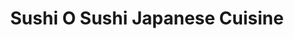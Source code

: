 ---
layout: place
title: "Sushi O Sushi Japanese Cuisine"
permalink: /california/santa-clara/sushi-o-sushi-japanese-cuisine.html
stateAbbr: CA
stateName: California
cityName: Santa Clara
seo:
  name: "Sushi O Sushi Japanese Cuisine"
  type: Restaurant
  links: null
description: "Looking for sushi in Santa Clara, California? Check out Sushi O Sushi Japanese Cuisine for a delightful Japanese dining experience. Enjoy a variety of sushi ..."
place_id: ChIJj5rFQBPKj4AR1IU4bKscQCs
photos:
  - name: >-
      places/ChIJj5rFQBPKj4AR1IU4bKscQCs/photos/AeeoHcLjcWDEnxR-rW1DgKyZmstOUGC5OsOW2tpcKobePI9javYXkFh257Syxhh8dI3HNsi89E7XRDiNAWd6BcZaW_WVhc96MDoTVQESyB9N3VOlVaVUmz6D_WouRhswJNlZ-R6QQiJJIo0GhwogReSRcBuIQjV4-2wedgje5DebxK-qKHj-gbDiVe4Mmn-daUAG7uiqWM3TnDhvoTzIV8v_L5UBaFWa5r1UvO9U36aG6_FAEzNG0RxrBmaTiehHyx58cOs7HPPrI8ldx4Yz8szA4trtPMwlWwe6aUfMINMCiDKltORo2pXNPz-Hs_vosxsrJyZdhBVQ_8w4BdtNLpnHwdf0FKfMWSKHvGhfLnh3SGLsRxVchngZQRWnVna4CXstMrgkud0FfV8zL5BF0rKUvIHe-g4qL33OpswqSteP7d3monM
    widthPx: 2183
    heightPx: 1637
    authorAttributions:
      - displayName: James Koh
        uri: https://maps.google.com/maps/contrib/114498423571646526757
        photoUri: >-
          https://lh3.googleusercontent.com/a-/ALV-UjUaG8BFsX7UHnEVvK5FDT7VOcHUXG7zHSBYLgjkapTRzcju9a0l=s100-p-k-no-mo
    flagContentUri: >-
      https://www.google.com/local/imagery/report/?cb_client=maps_api_places.places_api&image_key=!1e10!2sCIHM0ogKEICAgIDFj6OxwwE&hl=en-US
    googleMapsUri: >-
      https://www.google.com/maps/place//data=!3m4!1e2!3m2!1sCIHM0ogKEICAgIDFj6OxwwE!2e10!4m2!3m1!1s0x808fca1340c59a8f:0x2b401cab6c3885d4
  - name: >-
      places/ChIJj5rFQBPKj4AR1IU4bKscQCs/photos/AeeoHcKr4bSwhPpHkTuKMJN6_maIpI6YyV78EjTyMgObEG9D2AwbxEUVyR2hoC4nYQKrfWiO-fV4L5N2opjTg0itHEQgtwh8s2H1s_u1qHilWRH-H2744T8Iwfzf81YH1EtBJtoXXyBuv2nke782pFjjoxMxXoFnKJPkUJu2F3z_dgO9tB-zj7v9UuZsgMWizgxiLPat5aZzUSvkDpS5niWUl7MW3-i2dJ55tkGuPZX6Cn1TVEnL8CvPFwWJQPX_ki0Mr7gaiRMOKMmZk-Y1Hnnd4P6XXUav6kNirfQXc1MkYGQEcvYq-csEoFQ8QePub6SpN1tKOshfyjLo9mFkvi734HD1nEeFwzfeo04ECCBqa1z2HS0rAmJOSxBdKUeuhoL06q9Cy6U1DcQdm8vT2TaddArnhxSj6K16psG9IuABd5Fcl91j
    widthPx: 3264
    heightPx: 1836
    authorAttributions:
      - displayName: Wen Yueh
        uri: https://maps.google.com/maps/contrib/116130720863838331290
        photoUri: >-
          https://lh3.googleusercontent.com/a-/ALV-UjVLElzd5Acnmg5VYqIhclKJWkSFa7lIAD2VDU9kSMB53dhbqYVW=s100-p-k-no-mo
    flagContentUri: >-
      https://www.google.com/local/imagery/report/?cb_client=maps_api_places.places_api&image_key=!1e10!2sCIHM0ogKEICAgICEp6CE1wE&hl=en-US
    googleMapsUri: >-
      https://www.google.com/maps/place//data=!3m4!1e2!3m2!1sCIHM0ogKEICAgICEp6CE1wE!2e10!4m2!3m1!1s0x808fca1340c59a8f:0x2b401cab6c3885d4
  - name: >-
      places/ChIJj5rFQBPKj4AR1IU4bKscQCs/photos/AeeoHcKteKYyweu-B50I0dhwWiGtcFYJAbTM5WGNb4o_eWfTYjGFR2wCE86z10stCN7wqL8nfT_EOvoaj6krAdM1BR6_zV7vQR4M5px4LS6shiWzilCttYEwkY7PpKlBowBYZzIdXfQDO-Mjz9dW_7JiM1XKKkmVhlZaVqDoJncvFDPUnA7X5gE5nu9HgbCSEIvYBkzjbW_AQ-LPGklHxqI4pcDlltNvmrYmpt8bWnHn5itzK0Vt5NcoD7I-V5d6hIHkNRe-uh3kBrLdyUrddG36mtDAIrOUtLrmwjbWHJUnIAk2BCf027WHwZk1MuZn2NxzeUB1SGFm5IHK5pjqCmKpOYM8Ju3mos_EvjPR_u3Xr55DJK7EfBTdtdJYZTycw5znxhubN1pSxdURx1sj7KjabDqO1se9xOyts8tzM2S8P_8YHUXj
    widthPx: 4160
    heightPx: 3120
    authorAttributions:
      - displayName: michelle cho
        uri: https://maps.google.com/maps/contrib/106831746787705699537
        photoUri: >-
          https://lh3.googleusercontent.com/a/ACg8ocJ92_M0UGaKiyiKGSUzEblmNk_MKyVF0_7LI5A6KGolbIOctA=s100-p-k-no-mo
    flagContentUri: >-
      https://www.google.com/local/imagery/report/?cb_client=maps_api_places.places_api&image_key=!1e10!2sCIHM0ogKEICAgID3q7XoggE&hl=en-US
    googleMapsUri: >-
      https://www.google.com/maps/place//data=!3m4!1e2!3m2!1sCIHM0ogKEICAgID3q7XoggE!2e10!4m2!3m1!1s0x808fca1340c59a8f:0x2b401cab6c3885d4
  - name: >-
      places/ChIJj5rFQBPKj4AR1IU4bKscQCs/photos/AeeoHcJyPS_lQ6uHGXPiJTtiom1WMyIWKB7u1eTgA6dm5rq650Y0d_exvx8GrvB3v7uAdVu9Za9tIdueitTSP3SdALxKt6nmM6rUm5bDRZ__OUEIxG0W7kOtw6Sv1oWVKDHeWU6dbwW2cmIBTrJ4bTuZDG6uCGT5qDg8ypVuVvwG8HjM88_uS6r02zsQOKt4vEt9m584-1w5fKmc57o3fT_u-4Oml1drMmbF3HPX2ZfVruS2pQ0vwJBaAqnUZBciygoxB95v9QdGdhK7Is08dZGQWLLrCYyDxhulpkF6yLs0CG_soKCDa4LleXJZM8gtgJgxVwFuPOPYoFzacjn3itjKkMlW_TWzn-oclyAVo8urVZoixJT1ZF1dt2oS7FMZRoVaxQrJn3SvpUtpqKDrXEepOCrjMkmiBdGLRZVKvyAmoG6bHpgT
    widthPx: 4000
    heightPx: 3000
    authorAttributions:
      - displayName: Seonwook Park (Wookie)
        uri: https://maps.google.com/maps/contrib/104903917274863991821
        photoUri: >-
          https://lh3.googleusercontent.com/a-/ALV-UjUxsrdjL8zUPT1gugVFIXLOHdjsNyCmnenY5S0zJVQDbMdxoEf1CQ=s100-p-k-no-mo
    flagContentUri: >-
      https://www.google.com/local/imagery/report/?cb_client=maps_api_places.places_api&image_key=!1e10!2sCIHM0ogKEICAgID3ne3E4AE&hl=en-US
    googleMapsUri: >-
      https://www.google.com/maps/place//data=!3m4!1e2!3m2!1sCIHM0ogKEICAgID3ne3E4AE!2e10!4m2!3m1!1s0x808fca1340c59a8f:0x2b401cab6c3885d4
  - name: >-
      places/ChIJj5rFQBPKj4AR1IU4bKscQCs/photos/AeeoHcIt0t52EeNsei0FFKuWTXlZgqzGXaU_BRJd-3HHohErCBVxKlX7-7ZRMhIcPJI9qMDpYxkyCtltQYHZHJLemDqMqJ0qIk3r8mgYgBVkfZDSkaOTfAlBF4pmNIBUni1TdhbYgMBSwZXqvAi-wjs1NI32LZGLoLOKflosxJlNRgDTtjH9yZNlR1a92zgx8eysMw9E9i2fi_CaXtHDCIX7w-zJpYNSdS-NoT_X6elBX-qc_lFCSNiNFXL7ZEoCSI-yxZVqShSbf3uLMJanU3ol0s5YXKLYicbhmRspd5-T1BUDG5MAcQnFSo-B8jvzBZOckjndsH16b-CO2OuAlfvRokCe3K_e9VlILNBTScs21wWvYC7LXlAGmDEmMXlB_qy_iszuZ_g6L3Z0pVlQGr3g4LO5vaVs5u6sLfOs64nFmzI
    widthPx: 4160
    heightPx: 3120
    authorAttributions:
      - displayName: michelle cho
        uri: https://maps.google.com/maps/contrib/106831746787705699537
        photoUri: >-
          https://lh3.googleusercontent.com/a/ACg8ocJ92_M0UGaKiyiKGSUzEblmNk_MKyVF0_7LI5A6KGolbIOctA=s100-p-k-no-mo
    flagContentUri: >-
      https://www.google.com/local/imagery/report/?cb_client=maps_api_places.places_api&image_key=!1e10!2sCIHM0ogKEICAgID3q7XoAg&hl=en-US
    googleMapsUri: >-
      https://www.google.com/maps/place//data=!3m4!1e2!3m2!1sCIHM0ogKEICAgID3q7XoAg!2e10!4m2!3m1!1s0x808fca1340c59a8f:0x2b401cab6c3885d4
  - name: >-
      places/ChIJj5rFQBPKj4AR1IU4bKscQCs/photos/AeeoHcLEFynv77Mpjhodd5WA5MUDyBHIJ3Z90Ms3NAVnZnaIXdQ3tNHb_0Ev5TbCf1bwjkvcSXzzUa5HQpWUpO6kdrE5tTbeaankIMcNrWBhbMSrQCpA5L3P9uADX7SlUBSl1vhNghZsXoffaPwzgJBMW8aEd9l5CCrR6yh6ObzNouSLDd9owdyvQI8x40oYjiuIvXHE8T0xWvG9RH_0mC4JBeUkxUQcA1SS-V6jgUkLwxspyG2sw5xtDyqd3ZJYSGguumr9JMNneEb0KYAyRI4OtimBJ_F6rrv6MzqQlZ16fhDVyhtbcFrEZNXZsMEYjBVtOL1M5W4IaYdl_-Pm_kmod6UPbH843b_k6UOKiEgzswcmZEODhhj57bPf-4L15jY-yT2Wo0KY20ooQEZjK5Zl9PTBpCOFXR0PCs0Zs5Q0SpHldw
    widthPx: 3024
    heightPx: 4032
    authorAttributions:
      - displayName: Yiran
        uri: https://maps.google.com/maps/contrib/114275033717897904612
        photoUri: >-
          https://lh3.googleusercontent.com/a/ACg8ocLnLgLF6bCxOIREXRPyyynlRU26yZqTn6e-gAED_s7y5RHCPe4=s100-p-k-no-mo
    flagContentUri: >-
      https://www.google.com/local/imagery/report/?cb_client=maps_api_places.places_api&image_key=!1e10!2sCIHM0ogKEICAgIDX-PuZGw&hl=en-US
    googleMapsUri: >-
      https://www.google.com/maps/place//data=!3m4!1e2!3m2!1sCIHM0ogKEICAgIDX-PuZGw!2e10!4m2!3m1!1s0x808fca1340c59a8f:0x2b401cab6c3885d4
  - name: >-
      places/ChIJj5rFQBPKj4AR1IU4bKscQCs/photos/AeeoHcJDQQELSd_f4E4daEYz1tEZykOq-EEp8AKTxOCaBQKuF1v0vZCxS88LehLKNKn9mWbB8pV-nkSra_eZ-mE5ACvKvskvjVYHY10nTqY25klu2ly3cNPm8tla0095lKIlG6sLDIRPSdtzxjrr1Ay6xvvbg9PKg7GCehVQsTQfCvG4amgTj0NpAyZgT0Rjsf0g_E5EjlaRlO41Z8bwBvDTesEun1MYeVb5q_yhHEAXa2aupTIxOm0RSItDd41BE8d8UuHbiA2PTCth5Be8sarel76mYbYVG8n4DhWvpjZjQtpErqPAjtBqvykDFnKDwkR9K5ntx8vIPcxJ2nnc0Vel_OF6Zj_mGwcHzS1sJaPXC95W4I2_qYv4A2UDbITu1l6kgt3LRc070bB1FgHzvq1Y1M1V2Mz9tSxZyy3_lp_5_nVujmk
    widthPx: 4000
    heightPx: 2252
    authorAttributions:
      - displayName: Eder
        uri: https://maps.google.com/maps/contrib/113474268279933884604
        photoUri: >-
          https://lh3.googleusercontent.com/a-/ALV-UjV9uEI70d-oKbQw-O5H1UVgCf4EkIszI2SwlCoTQLCd9VPmRWmD=s100-p-k-no-mo
    flagContentUri: >-
      https://www.google.com/local/imagery/report/?cb_client=maps_api_places.places_api&image_key=!1e10!2sCIHM0ogKEICAgICj5e_M7wE&hl=en-US
    googleMapsUri: >-
      https://www.google.com/maps/place//data=!3m4!1e2!3m2!1sCIHM0ogKEICAgICj5e_M7wE!2e10!4m2!3m1!1s0x808fca1340c59a8f:0x2b401cab6c3885d4
  - name: >-
      places/ChIJj5rFQBPKj4AR1IU4bKscQCs/photos/AeeoHcIcvX1cq70A8-Gk5IpM92_TbsNJX7wmURMy500QPyuKm3crruczUnn5xbifnd2nkAGnyrdm3pxvOtnOJ2K2zQ9PDTO4__sTCleuKUxYS4mCa2vnyaJUu8qTvW6VM9-cX4-LXLwbvdbgRaszd6_ZnghpW85oJjbkwzVrpAeRLMBDvtE3ThjV6NRsB8ePPj91epJjtW7MRSvdaWdMXit5H2le9AmhBCTDObGvTX_WOFh0nlYK2ciAzLWSltV_14f9A-u2kBRo750v1ZYOkVnQv6hMiPbA72oJmKpk9E-wnbNEbavS12IOIBmWZKksvb1HC5SgfRr-aotw5tKG7TcpllV3Hi_q_pGYsxaOyUVNkfgC52JLER7BP6KG0A4UvKQCPZPeKFwzGy2LbMfMv2xNQS6_zpwr4Inr8meO8nJp9VM
    widthPx: 3000
    heightPx: 4000
    authorAttributions:
      - displayName: Dei S
        uri: https://maps.google.com/maps/contrib/114646184210183029485
        photoUri: >-
          https://lh3.googleusercontent.com/a-/ALV-UjWGkTjuzjsj8k__U0xZMT3wuBArQ-GNPMnuqoZutqqiD8PAhVZj=s100-p-k-no-mo
    flagContentUri: >-
      https://www.google.com/local/imagery/report/?cb_client=maps_api_places.places_api&image_key=!1e10!2sCIHM0ogKEICAgICvmZHpCg&hl=en-US
    googleMapsUri: >-
      https://www.google.com/maps/place//data=!3m4!1e2!3m2!1sCIHM0ogKEICAgICvmZHpCg!2e10!4m2!3m1!1s0x808fca1340c59a8f:0x2b401cab6c3885d4
  - name: >-
      places/ChIJj5rFQBPKj4AR1IU4bKscQCs/photos/AeeoHcLRuv6DTbpULr5pJNd4ViixIR0OjcW0CUuEDVBqG7zhZ9FI4ImIPsQTXOldRtmYomFv2dluefh3neHv9dHVQMHcqfb_Cal5uIhmdyXhaOnbdKu6W0tTogrtOWyMCw_Q2LJmebq0ttMIVmxgkX6r7ysHFOUOsEBuAenL6n-3ZW9-LUSM0xyECS8pwKk8AyZ2VqPCiecp6W1jc1mfC6fBHVgQ03lK43EKsm7NS8njHBEFbVSBcm6Hr50n8ah88WjzdB0hl-WdcA7CoZSqv3R1MqC1dc9Ax7vn3NE-F-G5uzs3yKLwQJcn4u8_t7NmLz5WP7sIvnoSp7SccNNs0eMiZioLR5zxp5TGeLFi_RYIGYRiBL5n5G5tkDOt2_UNLwoYMN44nbC-GNZ_r1O8ZvttBSYtHXPQmfjwtz__JJVEZbcYsw
    widthPx: 4000
    heightPx: 3000
    authorAttributions:
      - displayName: Katharine King
        uri: https://maps.google.com/maps/contrib/110358426875643206443
        photoUri: >-
          https://lh3.googleusercontent.com/a-/ALV-UjXZOp-GRfyI2KRSneDDZ2DMEzmJ9CIVMqXDk0SO6zasktBZ_AY=s100-p-k-no-mo
    flagContentUri: >-
      https://www.google.com/local/imagery/report/?cb_client=maps_api_places.places_api&image_key=!1e10!2sCIHM0ogKEICAgMDQze7-QQ&hl=en-US
    googleMapsUri: >-
      https://www.google.com/maps/place//data=!3m4!1e2!3m2!1sCIHM0ogKEICAgMDQze7-QQ!2e10!4m2!3m1!1s0x808fca1340c59a8f:0x2b401cab6c3885d4
  - name: >-
      places/ChIJj5rFQBPKj4AR1IU4bKscQCs/photos/AeeoHcKbzVud4LyiD883JYsKtTFfc9FrCqhwCvWNJjrxUtivo-1FOHUsJcAmITxMFTah--lb-WesXnOKHDX7UrKEk2lISdFA3jU3kGMxITeL5elyI4Lr9T8FgnwhJXahAMb26s1-BJrl_bA7FPnD0Ymg9NLL6JDPTW1u1vJKKfTdPuDw62Y_oCse-Cru_qRjGk-uSz9l_3JFGgtw-9TnvjMCFhnDxsoi5ihm_8AMjegmpUTVuE8A2YlWjDuH1AgwLfnKQuCG6UUte5xD20SJaj5V02g8y9BZtOSGG1Fvss7GV4H1s0BCF2B7RZRMNuxj0cqRDP-51g2cX9Bxx96r4wQR8LstwYPGqChxeB53kFnwKH6jupMcQmT6HjntxE83ieIx_JQlFZwje_zpG8yRjU3qqs8XTMpaKJdKx5hnxxumTom-zhg
    widthPx: 4800
    heightPx: 3600
    authorAttributions:
      - displayName: ASI Jonathan Liu
        uri: https://maps.google.com/maps/contrib/110548854863380156245
        photoUri: >-
          https://lh3.googleusercontent.com/a-/ALV-UjVigXM7k8ssTQupNueWjyzMtpitTwQs2QpCJqNsbFMoek-R3Twz=s100-p-k-no-mo
    flagContentUri: >-
      https://www.google.com/local/imagery/report/?cb_client=maps_api_places.places_api&image_key=!1e10!2sCIHM0ogKEICAgIDVl9PV0gE&hl=en-US
    googleMapsUri: >-
      https://www.google.com/maps/place//data=!3m4!1e2!3m2!1sCIHM0ogKEICAgIDVl9PV0gE!2e10!4m2!3m1!1s0x808fca1340c59a8f:0x2b401cab6c3885d4
address: 2789 El Camino Real, Santa Clara, CA 95051, USA
street: 2789 El Camino Real
city: Santa Clara
state: CA
zip: '95051'
country: USA
neighborhood: null
latitude: '37.353103'
longitude: '-121.977256'
accessibility_options:
  wheelchairAccessibleParking: true
  wheelchairAccessibleEntrance: true
  wheelchairAccessibleRestroom: true
  wheelchairAccessibleSeating: true
business_status: OPERATIONAL
name: Sushi O Sushi Japanese Cuisine
google_maps_links:
  directionsUri: >-
    https://www.google.com/maps/dir//''/data=!4m7!4m6!1m1!4e2!1m2!1m1!1s0x808fca1340c59a8f:0x2b401cab6c3885d4!3e0
  placeUri: https://maps.google.com/?cid=3116522464721012180
  writeAReviewUri: >-
    https://www.google.com/maps/place//data=!4m3!3m2!1s0x808fca1340c59a8f:0x2b401cab6c3885d4!12e1
  reviewsUri: >-
    https://www.google.com/maps/place//data=!4m4!3m3!1s0x808fca1340c59a8f:0x2b401cab6c3885d4!9m1!1b1
  photosUri: >-
    https://www.google.com/maps/place//data=!4m3!3m2!1s0x808fca1340c59a8f:0x2b401cab6c3885d4!10e5
primary_type: Japanese Restaurant
opening_hours:
  regular: null
  current: null
secondary_opening_hours:
  regular:
    weekdayDescriptions: null
    type: null
  current:
    weekdayDescriptions: null
    type: null
phone: null
price_level: null
price_range: null
rating: null
rating_count: 0
website: null
reviews: null
parking_options: null
payment_options: null
allow_dogs: null
curbside_pickup: null
delivery: null
dine_in: null
good_for_children: null
good_for_groups: null
good_for_sports: null
live_music: null
menu_for_children: null
outdoor_seating: null
reservable: null
restroom: null
serves_beer: null
serves_breakfast: null
serves_brunch: null
serves_cocktails: null
serves_coffee: null
serves_dinner: null
serves_dessert: null
serves_lunch: null
serves_vegetarian_food: null
serves_wine: null
takeout: null
summary: null

---